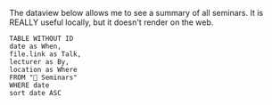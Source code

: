 The dataview below allows me to see a summary of all seminars. It is REALLY useful locally, but it doesn't render on the web.

```dataview
TABLE WITHOUT ID
date as When,
file.link as Talk,
lecturer as By,
location as Where
FROM "🎤 Seminars"
WHERE date
sort date ASC
```
